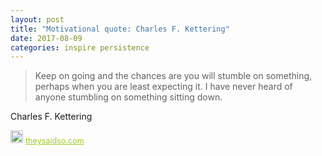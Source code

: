 ```yaml
---
layout: post
title: "Motivational quote: Charles F. Kettering"
date: 2017-08-09
categories: inspire persistence
---
```

> Keep on going and the chances are you will stumble on something, perhaps when you are least expecting it. I have never heard of anyone stumbling on something sitting down.

Charles F. Kettering

<span style="z-index:50;font-size:0.9em;"><img src="https://theysaidso.com/branding/theysaidso.png" height="20" width="20" alt="theysaidso.com"/><a href="https://theysaidso.com" title="Powered by quotes from theysaidso.com" style="color: #9fcc25; margin-left: 4px; vertical-align: middle;">theysaidso.com</a></span>
